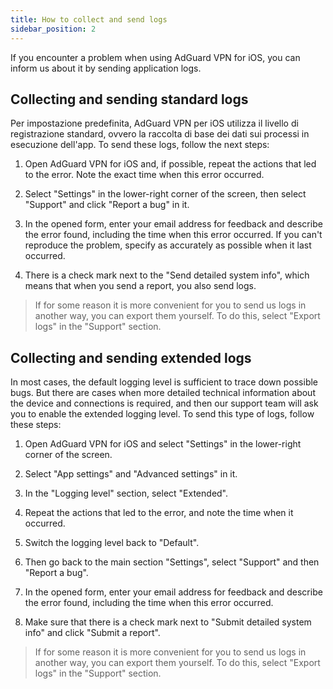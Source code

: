 ```yaml
---
title: How to collect and send logs
sidebar_position: 2
---
```


If you encounter a problem when using AdGuard VPN for iOS, you can inform us about it by sending application logs.

## Collecting and sending standard logs

Per impostazione predefinita, AdGuard VPN per iOS utilizza il livello di registrazione standard, ovvero la raccolta di base dei dati sui processi in esecuzione dell'app. To send these logs, follow the next steps:

1. Open AdGuard VPN for iOS and, if possible, repeat the actions that led to the error. Note the exact time when this error occurred.

2. Select "Settings" in the lower-right corner of the screen, then select "Support" and click "Report a bug" in it.

3. In the opened form, enter your email address for feedback and describe the error found, including the time when this error occurred. If you can't reproduce the problem, specify as accurately as possible when it last occurred.

4. There is a check mark next to the "Send detailed system info", which means that when you send a report, you also send logs.
> If for some reason it is more convenient for you to send us logs in another way, you can export them yourself. To do this, select "Export logs" in the "Support" section.

## Collecting and sending extended logs

In most cases, the default logging level is sufficient to trace down possible bugs. But there are cases when more detailed technical information about the device and connections is required, and then our support team will ask you to enable the extended logging level. To send this type of logs, follow these steps:

1. Open AdGuard VPN for iOS and select "Settings" in the lower-right corner of the screen.

2. Select "App settings" and "Advanced settings" in it.

3. In the "Logging level" section, select "Extended".

4. Repeat the actions that led to the error, and note the time when it occurred.

5. Switch the logging level back to "Default".

6. Then go back to the main section "Settings", select "Support" and then "Report a bug".

7. In the opened form, enter your email address for feedback and describe the error found, including the time when this error occurred.

8. Make sure that there is a check mark next to "Submit detailed system info" and click "Submit a report".
> If for some reason it is more convenient for you to send us logs in another way, you can export them yourself. To do this, select "Export logs" in the "Support" section.
